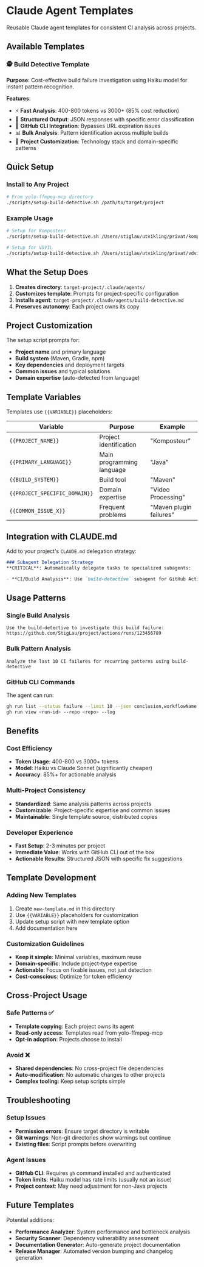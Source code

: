 # Claude Agent Templates

Reusable Claude agent templates for consistent CI analysis across projects.

## Available Templates

### 🕵️ Build Detective Template

**Purpose**: Cost-effective build failure investigation using Haiku model for instant pattern recognition.

**Features**:
- ⚡ **Fast Analysis**: 400-800 tokens vs 3000+ (85% cost reduction)
- 🎯 **Structured Output**: JSON responses with specific error classification
- 🔧 **GitHub CLI Integration**: Bypasses URL expiration issues
- 📊 **Bulk Analysis**: Pattern identification across multiple builds
- 🎨 **Project Customization**: Technology stack and domain-specific patterns

## Quick Setup

### Install to Any Project

```bash
# From yolo-ffmpeg-mcp directory
./scripts/setup-build-detective.sh /path/to/target/project
```

### Example Usage

```bash
# Setup for Komposteur
./scripts/setup-build-detective.sh /Users/stiglau/utvikling/privat/komposteur

# Setup for VDVIL  
./scripts/setup-build-detective.sh /Users/stiglau/utvikling/privat/vdvil
```

## What the Setup Does

1. **Creates directory**: `target-project/.claude/agents/`
2. **Customizes template**: Prompts for project-specific configuration
3. **Installs agent**: `target-project/.claude/agents/build-detective.md`
4. **Preserves autonomy**: Each project owns its copy

## Project Customization

The setup script prompts for:

- **Project name** and primary language
- **Build system** (Maven, Gradle, npm)
- **Key dependencies** and deployment targets  
- **Common issues** and typical solutions
- **Domain expertise** (auto-detected from language)

## Template Variables

Templates use `{{VARIABLE}}` placeholders:

| Variable | Purpose | Example |
|----------|---------|---------|
| `{{PROJECT_NAME}}` | Project identification | "Komposteur" |
| `{{PRIMARY_LANGUAGE}}` | Main programming language | "Java" |
| `{{BUILD_SYSTEM}}` | Build tool | "Maven" |
| `{{PROJECT_SPECIFIC_DOMAIN}}` | Domain expertise | "Video Processing" |
| `{{COMMON_ISSUE_X}}` | Frequent problems | "Maven plugin failures" |

## Integration with CLAUDE.md

Add to your project's `CLAUDE.md` delegation strategy:

```markdown
### Subagent Delegation Strategy
**CRITICAL**: Automatically delegate tasks to specialized subagents:

- **CI/Build Analysis**: Use `build-detective` subagent for GitHub Actions failures, Maven errors
```

## Usage Patterns

### Single Build Analysis
```
Use the build-detective to investigate this build failure: 
https://github.com/StigLau/project/actions/runs/123456789
```

### Bulk Pattern Analysis
```
Analyze the last 10 CI failures for recurring patterns using build-detective
```

### GitHub CLI Commands
The agent can run:
```bash
gh run list --status failure --limit 10 --json conclusion,workflowName
gh run view <run-id> --repo <repo> --log
```

## Benefits

### Cost Efficiency
- **Token Usage**: 400-800 vs 3000+ tokens
- **Model**: Haiku vs Claude Sonnet (significantly cheaper)
- **Accuracy**: 85%+ for actionable analysis

### Multi-Project Consistency  
- **Standardized**: Same analysis patterns across projects
- **Customizable**: Project-specific expertise and common issues
- **Maintainable**: Single template source, distributed copies

### Developer Experience
- **Fast Setup**: 2-3 minutes per project
- **Immediate Value**: Works with GitHub CLI out of the box
- **Actionable Results**: Structured JSON with specific fix suggestions

## Template Development

### Adding New Templates

1. Create `new-template.md` in this directory
2. Use `{{VARIABLE}}` placeholders for customization
3. Update setup script with new template option
4. Add documentation here

### Customization Guidelines

- **Keep it simple**: Minimal variables, maximum reuse
- **Domain-specific**: Include project-type expertise
- **Actionable**: Focus on fixable issues, not just detection
- **Cost-conscious**: Optimize for token efficiency

## Cross-Project Usage

### Safe Patterns ✅
- **Template copying**: Each project owns its agent
- **Read-only access**: Templates read from yolo-ffmpeg-mcp
- **Opt-in adoption**: Projects choose to install

### Avoid ❌
- **Shared dependencies**: No cross-project file dependencies
- **Auto-modification**: No automatic changes to other projects
- **Complex tooling**: Keep setup scripts simple

## Troubleshooting

### Setup Issues
- **Permission errors**: Ensure target directory is writable
- **Git warnings**: Non-git directories show warnings but continue
- **Existing files**: Script prompts before overwriting

### Agent Issues
- **GitHub CLI**: Requires `gh` command installed and authenticated
- **Token limits**: Haiku model has rate limits (usually not an issue)
- **Project context**: May need adjustment for non-Java projects

## Future Templates

Potential additions:
- **Performance Analyzer**: System performance and bottleneck analysis
- **Security Scanner**: Dependency vulnerability assessment  
- **Documentation Generator**: Auto-generate project documentation
- **Release Manager**: Automated version bumping and changelog generation